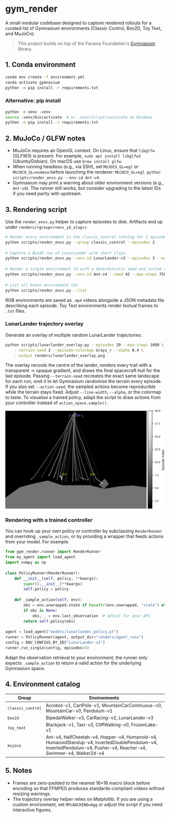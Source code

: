 # gym_render

A small modular codebase designed to capture rendered rollouts for a curated list of Gymnasium environments
(Classic Control, Box2D, Toy Text, and MuJoCo).

> This project builds on top of the Farama Foundation's [Gymnasium](https://github.com/Farama-Foundation/Gymnasium) library.

## 1. Conda environment

```bash
conda env create -f environment.yml
conda activate gymnasium
python -m pip install -r requirements.txt
```

### Alternative: pip install

```bash
python -m venv .venv
source .venv/bin/activate  # or .venv\Scripts\activate on Windows
python -m pip install -r requirements.txt
```

## 2. MuJoCo / GLFW notes

- MuJoCo requires an OpenGL context. On Linux, ensure that `libglfw` (GLFW3) is present. For
  example, `sudo apt install libglfw3` (Ubuntu/Debian). On macOS use `brew install glfw`.
- When running headless (e.g., via SSH), set `MUJOCO_GL=egl` or `MUJOCO_GL=osmesa` before
  launching the renderer: `MUJOCO_GL=egl python scripts/render_envs.py --env-id Ant-v4`.
- Gymnasium may print a warning about older environment versions (e.g., `Ant-v4`). The runner
  still works, but consider upgrading to the latest IDs if you need parity with upstream.

## 3. Rendering script

Use the `render_envs.py` helper to capture episodes to disk. Artifacts end up under
`renders/<group>/<env_id_slug>/`.

```bash
# Render every environment in the classic_control catalog for 2 episodes each
python scripts/render_envs.py --group classic_control --episodes 2

# Capture a Box2D run of LunarLander with short clips
python scripts/render_envs.py --env-id LunarLander-v3 --episodes 3 --max-steps 300

# Render a single environment id with a deterministic seed and custom step cap
python scripts/render_envs.py --env-id Ant-v4 --seed 42 --max-steps 750

# List all known environment ids
python scripts/render_envs.py --list
```

RGB environments are saved as `.mp4` videos alongside a JSON metadata file describing each
episode. Toy Text environments render textual frames to `.txt` files.

### LunarLander trajectory overlay

Generate an overlay of multiple random LunarLander trajectories:

```bash
python scripts/lunarlander_overlay.py --episodes 20 --max-steps 1000 \
    --terrain-seed 2 --episode-colormap Grays_r --alpha 0.4 \
    --output renders/lunarlander_overlay.png
```

The overlay records the centre of the lander, renders every trail with a
transparent → opaque gradient, and draws the final spacecraft hull for the last episode.
Passing `--terrain-seed` recreates the exact same landscape for each run; omit it to let
Gymnasium randomise the terrain every episode. If you also set `--action-seed`, the sampled
actions become reproducible while the terrain stays fixed. Adjust `--line-width`,
`--alpha`, or the colormap to taste. To visualise a trained policy, adapt the script to
draw actions from your controller instead of `action_space.sample()`.

<p align="center">
  <img src="renders/lunarlander_overlay.png" alt="Sample overlay">
</p>

### Rendering with a trained controller

You can hook up your own policy or controller by subclassing `RenderRunner` and overriding
`_sample_action`, or by providing a wrapper that feeds actions from your model. For example:

```python
from gym_render.runner import RenderRunner
from my_agent import load_agent
import numpy as np

class PolicyRunner(RenderRunner):
    def __init__(self, policy, **kwargs):
        super().__init__(**kwargs)
        self.policy = policy

    def _sample_action(self, env):
        obs = env.unwrapped.state if hasattr(env.unwrapped, "state") else None
        if obs is None:
            obs, _ = env.last_observation  # adjust for your API
        return self.policy(obs)

agent = load_agent("models/lunarlander_policy.pt")
runner = PolicyRunner(agent, output_dir="renders/agent_runs")
config = ENV_CONFIGS_BY_ID["LunarLander-v3"]
runner.run_single(config, episodes=5)
```

Adapt the observation retrieval to your environment; the runner only expects `_sample_action`
to return a valid action for the underlying Gymnasium space.

## 4. Environment catalog

| Group            | Environments                                                                 |
| ---------------- | ----------------------------------------------------------------------------- |
| `classic_control`| Acrobot-v1, CartPole-v1, MountainCarContinuous-v0, MountainCar-v0, Pendulum-v1 |
| `box2d`          | BipedalWalker-v3, CarRacing-v2, LunarLander-v3                                |
| `toy_text`       | Blackjack-v1, Taxi-v3, CliffWalking-v0, FrozenLake-v1                         |
| `mujoco`         | Ant-v4, HalfCheetah-v4, Hopper-v4, Humanoid-v4, HumanoidStandup-v4, InvertedDoublePendulum-v4, InvertedPendulum-v4, Pusher-v4, Reacher-v4, Swimmer-v4, Walker2d-v4 |

## 5. Notes

- Frames are zero-padded to the nearest 16×16 macro block before encoding so that FFMPEG
  produces standards-compliant videos without resizing warnings.
- The trajectory overlay helper relies on Matplotlib. If you are using a custom environment,
  set `MPLBACKEND=Agg` or adjust the script if you need interactive figures.
